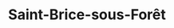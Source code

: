 ---
title: Saint-Brice-sous-Forêt
url: /saint-brice-sous-foret/
latitude: 49.006
longitude: 2.351
---